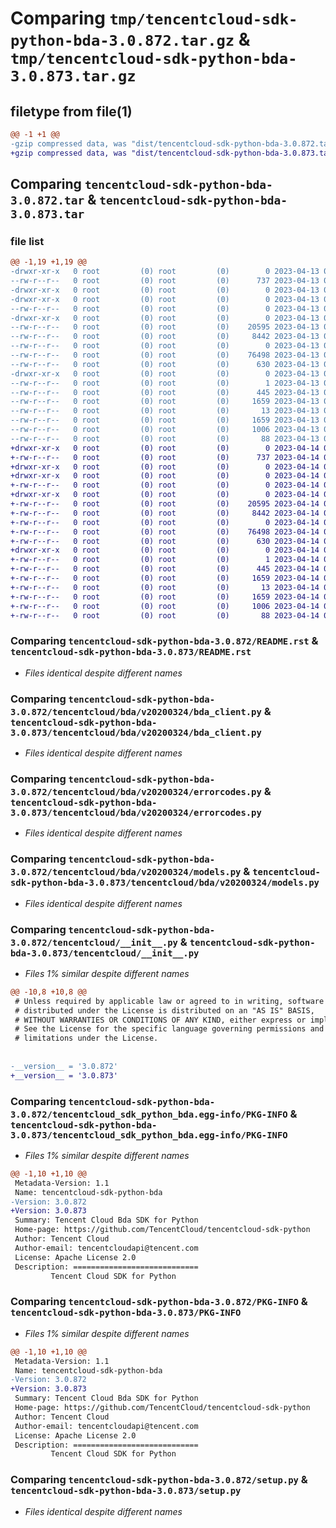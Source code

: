 # Comparing `tmp/tencentcloud-sdk-python-bda-3.0.872.tar.gz` & `tmp/tencentcloud-sdk-python-bda-3.0.873.tar.gz`

## filetype from file(1)

```diff
@@ -1 +1 @@
-gzip compressed data, was "dist/tencentcloud-sdk-python-bda-3.0.872.tar", last modified: Thu Apr 13 00:21:01 2023, max compression
+gzip compressed data, was "dist/tencentcloud-sdk-python-bda-3.0.873.tar", last modified: Fri Apr 14 00:19:34 2023, max compression
```

## Comparing `tencentcloud-sdk-python-bda-3.0.872.tar` & `tencentcloud-sdk-python-bda-3.0.873.tar`

### file list

```diff
@@ -1,19 +1,19 @@
-drwxr-xr-x   0 root         (0) root         (0)        0 2023-04-13 00:21:01.000000 tencentcloud-sdk-python-bda-3.0.872/
--rw-r--r--   0 root         (0) root         (0)      737 2023-04-13 00:21:01.000000 tencentcloud-sdk-python-bda-3.0.872/README.rst
-drwxr-xr-x   0 root         (0) root         (0)        0 2023-04-13 00:21:01.000000 tencentcloud-sdk-python-bda-3.0.872/tencentcloud/
-drwxr-xr-x   0 root         (0) root         (0)        0 2023-04-13 00:21:01.000000 tencentcloud-sdk-python-bda-3.0.872/tencentcloud/bda/
--rw-r--r--   0 root         (0) root         (0)        0 2023-04-13 00:21:01.000000 tencentcloud-sdk-python-bda-3.0.872/tencentcloud/bda/__init__.py
-drwxr-xr-x   0 root         (0) root         (0)        0 2023-04-13 00:21:01.000000 tencentcloud-sdk-python-bda-3.0.872/tencentcloud/bda/v20200324/
--rw-r--r--   0 root         (0) root         (0)    20595 2023-04-13 00:21:01.000000 tencentcloud-sdk-python-bda-3.0.872/tencentcloud/bda/v20200324/bda_client.py
--rw-r--r--   0 root         (0) root         (0)     8442 2023-04-13 00:21:01.000000 tencentcloud-sdk-python-bda-3.0.872/tencentcloud/bda/v20200324/errorcodes.py
--rw-r--r--   0 root         (0) root         (0)        0 2023-04-13 00:21:01.000000 tencentcloud-sdk-python-bda-3.0.872/tencentcloud/bda/v20200324/__init__.py
--rw-r--r--   0 root         (0) root         (0)    76498 2023-04-13 00:21:01.000000 tencentcloud-sdk-python-bda-3.0.872/tencentcloud/bda/v20200324/models.py
--rw-r--r--   0 root         (0) root         (0)      630 2023-04-13 00:21:01.000000 tencentcloud-sdk-python-bda-3.0.872/tencentcloud/__init__.py
-drwxr-xr-x   0 root         (0) root         (0)        0 2023-04-13 00:21:01.000000 tencentcloud-sdk-python-bda-3.0.872/tencentcloud_sdk_python_bda.egg-info/
--rw-r--r--   0 root         (0) root         (0)        1 2023-04-13 00:21:01.000000 tencentcloud-sdk-python-bda-3.0.872/tencentcloud_sdk_python_bda.egg-info/dependency_links.txt
--rw-r--r--   0 root         (0) root         (0)      445 2023-04-13 00:21:01.000000 tencentcloud-sdk-python-bda-3.0.872/tencentcloud_sdk_python_bda.egg-info/SOURCES.txt
--rw-r--r--   0 root         (0) root         (0)     1659 2023-04-13 00:21:01.000000 tencentcloud-sdk-python-bda-3.0.872/tencentcloud_sdk_python_bda.egg-info/PKG-INFO
--rw-r--r--   0 root         (0) root         (0)       13 2023-04-13 00:21:01.000000 tencentcloud-sdk-python-bda-3.0.872/tencentcloud_sdk_python_bda.egg-info/top_level.txt
--rw-r--r--   0 root         (0) root         (0)     1659 2023-04-13 00:21:01.000000 tencentcloud-sdk-python-bda-3.0.872/PKG-INFO
--rw-r--r--   0 root         (0) root         (0)     1006 2023-04-13 00:21:01.000000 tencentcloud-sdk-python-bda-3.0.872/setup.py
--rw-r--r--   0 root         (0) root         (0)       88 2023-04-13 00:21:01.000000 tencentcloud-sdk-python-bda-3.0.872/setup.cfg
+drwxr-xr-x   0 root         (0) root         (0)        0 2023-04-14 00:19:34.000000 tencentcloud-sdk-python-bda-3.0.873/
+-rw-r--r--   0 root         (0) root         (0)      737 2023-04-14 00:19:34.000000 tencentcloud-sdk-python-bda-3.0.873/README.rst
+drwxr-xr-x   0 root         (0) root         (0)        0 2023-04-14 00:19:34.000000 tencentcloud-sdk-python-bda-3.0.873/tencentcloud/
+drwxr-xr-x   0 root         (0) root         (0)        0 2023-04-14 00:19:34.000000 tencentcloud-sdk-python-bda-3.0.873/tencentcloud/bda/
+-rw-r--r--   0 root         (0) root         (0)        0 2023-04-14 00:19:34.000000 tencentcloud-sdk-python-bda-3.0.873/tencentcloud/bda/__init__.py
+drwxr-xr-x   0 root         (0) root         (0)        0 2023-04-14 00:19:34.000000 tencentcloud-sdk-python-bda-3.0.873/tencentcloud/bda/v20200324/
+-rw-r--r--   0 root         (0) root         (0)    20595 2023-04-14 00:19:34.000000 tencentcloud-sdk-python-bda-3.0.873/tencentcloud/bda/v20200324/bda_client.py
+-rw-r--r--   0 root         (0) root         (0)     8442 2023-04-14 00:19:34.000000 tencentcloud-sdk-python-bda-3.0.873/tencentcloud/bda/v20200324/errorcodes.py
+-rw-r--r--   0 root         (0) root         (0)        0 2023-04-14 00:19:34.000000 tencentcloud-sdk-python-bda-3.0.873/tencentcloud/bda/v20200324/__init__.py
+-rw-r--r--   0 root         (0) root         (0)    76498 2023-04-14 00:19:34.000000 tencentcloud-sdk-python-bda-3.0.873/tencentcloud/bda/v20200324/models.py
+-rw-r--r--   0 root         (0) root         (0)      630 2023-04-14 00:19:34.000000 tencentcloud-sdk-python-bda-3.0.873/tencentcloud/__init__.py
+drwxr-xr-x   0 root         (0) root         (0)        0 2023-04-14 00:19:34.000000 tencentcloud-sdk-python-bda-3.0.873/tencentcloud_sdk_python_bda.egg-info/
+-rw-r--r--   0 root         (0) root         (0)        1 2023-04-14 00:19:34.000000 tencentcloud-sdk-python-bda-3.0.873/tencentcloud_sdk_python_bda.egg-info/dependency_links.txt
+-rw-r--r--   0 root         (0) root         (0)      445 2023-04-14 00:19:34.000000 tencentcloud-sdk-python-bda-3.0.873/tencentcloud_sdk_python_bda.egg-info/SOURCES.txt
+-rw-r--r--   0 root         (0) root         (0)     1659 2023-04-14 00:19:34.000000 tencentcloud-sdk-python-bda-3.0.873/tencentcloud_sdk_python_bda.egg-info/PKG-INFO
+-rw-r--r--   0 root         (0) root         (0)       13 2023-04-14 00:19:34.000000 tencentcloud-sdk-python-bda-3.0.873/tencentcloud_sdk_python_bda.egg-info/top_level.txt
+-rw-r--r--   0 root         (0) root         (0)     1659 2023-04-14 00:19:34.000000 tencentcloud-sdk-python-bda-3.0.873/PKG-INFO
+-rw-r--r--   0 root         (0) root         (0)     1006 2023-04-14 00:19:34.000000 tencentcloud-sdk-python-bda-3.0.873/setup.py
+-rw-r--r--   0 root         (0) root         (0)       88 2023-04-14 00:19:34.000000 tencentcloud-sdk-python-bda-3.0.873/setup.cfg
```

### Comparing `tencentcloud-sdk-python-bda-3.0.872/README.rst` & `tencentcloud-sdk-python-bda-3.0.873/README.rst`

 * *Files identical despite different names*

### Comparing `tencentcloud-sdk-python-bda-3.0.872/tencentcloud/bda/v20200324/bda_client.py` & `tencentcloud-sdk-python-bda-3.0.873/tencentcloud/bda/v20200324/bda_client.py`

 * *Files identical despite different names*

### Comparing `tencentcloud-sdk-python-bda-3.0.872/tencentcloud/bda/v20200324/errorcodes.py` & `tencentcloud-sdk-python-bda-3.0.873/tencentcloud/bda/v20200324/errorcodes.py`

 * *Files identical despite different names*

### Comparing `tencentcloud-sdk-python-bda-3.0.872/tencentcloud/bda/v20200324/models.py` & `tencentcloud-sdk-python-bda-3.0.873/tencentcloud/bda/v20200324/models.py`

 * *Files identical despite different names*

### Comparing `tencentcloud-sdk-python-bda-3.0.872/tencentcloud/__init__.py` & `tencentcloud-sdk-python-bda-3.0.873/tencentcloud/__init__.py`

 * *Files 1% similar despite different names*

```diff
@@ -10,8 +10,8 @@
 # Unless required by applicable law or agreed to in writing, software
 # distributed under the License is distributed on an "AS IS" BASIS,
 # WITHOUT WARRANTIES OR CONDITIONS OF ANY KIND, either express or implied.
 # See the License for the specific language governing permissions and
 # limitations under the License.
 
 
-__version__ = '3.0.872'
+__version__ = '3.0.873'
```

### Comparing `tencentcloud-sdk-python-bda-3.0.872/tencentcloud_sdk_python_bda.egg-info/PKG-INFO` & `tencentcloud-sdk-python-bda-3.0.873/tencentcloud_sdk_python_bda.egg-info/PKG-INFO`

 * *Files 1% similar despite different names*

```diff
@@ -1,10 +1,10 @@
 Metadata-Version: 1.1
 Name: tencentcloud-sdk-python-bda
-Version: 3.0.872
+Version: 3.0.873
 Summary: Tencent Cloud Bda SDK for Python
 Home-page: https://github.com/TencentCloud/tencentcloud-sdk-python
 Author: Tencent Cloud
 Author-email: tencentcloudapi@tencent.com
 License: Apache License 2.0
 Description: ============================
         Tencent Cloud SDK for Python
```

### Comparing `tencentcloud-sdk-python-bda-3.0.872/PKG-INFO` & `tencentcloud-sdk-python-bda-3.0.873/PKG-INFO`

 * *Files 1% similar despite different names*

```diff
@@ -1,10 +1,10 @@
 Metadata-Version: 1.1
 Name: tencentcloud-sdk-python-bda
-Version: 3.0.872
+Version: 3.0.873
 Summary: Tencent Cloud Bda SDK for Python
 Home-page: https://github.com/TencentCloud/tencentcloud-sdk-python
 Author: Tencent Cloud
 Author-email: tencentcloudapi@tencent.com
 License: Apache License 2.0
 Description: ============================
         Tencent Cloud SDK for Python
```

### Comparing `tencentcloud-sdk-python-bda-3.0.872/setup.py` & `tencentcloud-sdk-python-bda-3.0.873/setup.py`

 * *Files identical despite different names*

